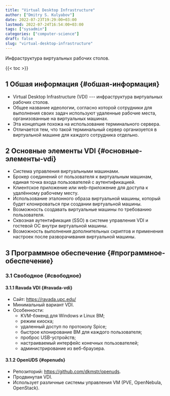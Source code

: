 ```yaml
---
title: "Virtual Desktop Infrastructure"
author: ["Dmitry S. Kulyabov"]
date: 2022-07-23T19:29:00+03:00
lastmod: 2022-07-24T16:54:00+03:00
tags: ["sysadmin"]
categories: ["computer-science"]
draft: false
slug: "virtual-desktop-infrastructure"
---
```


Инфраструктура виртуальных рабочих столов.

<!--more-->

{{< toc >}}


## <span class="section-num">1</span> Обшая информация {#обшая-информация}

-   Virtual Desktop Infrastructure (VDI) --- инфраструктура виртуальных рабочих столов.
-   Общее название идеологии, согласно которой сотрудники для выполнения своих задач используют удаленные рабочие места, организованные на виртуальных машинах.
-   Эта концепция похожа на использование терминального сервера.
-   Отличается тем, что такой терминальный сервер организуется в виртуальной машине для каждого сотрудника отдельно.


## <span class="section-num">2</span> Основные элементы VDI {#основные-элементы-vdi}

-   Система управления виртуальными машинами.
-   Брокер соединений от пользователя к виртуальным машинам, единая точка входа пользователей с аутентификацией.
-   Клиентское приложение или web-приложение для доступа к удалённому рабочему месту.
-   Использование эталонного образа виртуальной машины, который будет клонироваться при создании виртуальной машины.
-   Возможность создавать виртуальные машины по требованию пользователя.
-   Сквозная аутентификация (SSO) в системе управления VDI и гостевой ОС внутри виртуальной машины.
-   Возможность выполнения дополнительных скриптов и применения настроек после разворачивания виртуальной машины.


## <span class="section-num">3</span> Программное обеспечение {#программное-обеспечение}


### <span class="section-num">3.1</span> Свободное {#свободное}


#### <span class="section-num">3.1.1</span> Ravada VDI {#ravada-vdi}

-   Сайт: <https://ravada.upc.edu/>
-   Минимальный вариант VDI.
-   Особенности:
    -   KVM-бэкенд для Windows и Linux ВМ;
    -   режим киоска;
    -   удаленный доступ по протоколу Spice;
    -   быстрое клонирование ВМ для каждого пользователя;
    -   проброс USB-устройств;
    -   настраиваемый интерфейс конечных пользователей;
    -   администрирование из веб-браузера.


#### <span class="section-num">3.1.2</span> OpenUDS {#openuds}

-   Репозиторий: <https://github.com/dkmstr/openuds>.
-   Продвинутая VDI.
-   Использует различные системы управления VM (PVE, OpenNebula, OpenStack).
